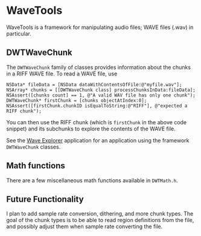 # WaveTools

WaveTools is a framework for manipulating audio files; WAVE files (.wav) in particular.

## DWTWaveChunk

The `DWTWaveChunk` family of classes provides information about the chunks
in a RIFF WAVE file. To read a WAVE file, use

    NSData* fileData = [NSData dataWithContentsOfFile:@"myfile.wav"];
    NSArray* chunks = [[DWTWaveChunk class] processChunksInData:fileData];
    NSAssert([chunks count] == 1, @"A valid WAV file has only one chunk");
    DWTWaveChunk* firstChunk = [chunks objectAtIndex:0];
    NSAssert([firstChunk.chunkID isEqualToString:@"RIFF"], @"expected a RIFF chunk");

You can then use the RIFF chunk (which is `firstChunk` in the above code
snippet) and its subchunks to explore the contents of the WAVE file.

See the [Wave Explorer][exp] application for an application using the
framework `DWTWaveChunk` classes.

## Math functions

There are a few miscellaneous math functions available in `DWTMath.h`.

## Future Functionality

I plan to add sample rate conversion, dithering, and more chunk types.
The goal of the chunk types is to be able to read region definitions from
the file, and possibly adjust them when sample rate converting the file.

[exp]: https://github.com/djehuti/WaveExplorer
